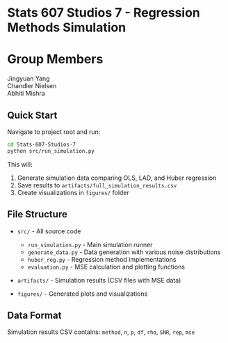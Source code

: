 # Stats 607 Studios 7 - Regression Methods Simulation

# Group Members
Jingyuan Yang <br>
Chandler Nielsen <br>
Abhiti Mishra

## Quick Start

Navigate to project root and run:
```bash
cd Stats-607-Studios-7
python src/run_simulation.py
```

This will:
1. Generate simulation data comparing OLS, LAD, and Huber regression
2. Save results to `artifacts/full_simulation_results.csv`
3. Create visualizations in `figures/` folder

## File Structure

- `src/` - All source code
  - `run_simulation.py` - Main simulation runner
  - `generate_data.py` - Data generation with various noise distributions
  - `huber_reg.py` - Regression method implementations
  - `evaluation.py` - MSE calculation and plotting functions

- `artifacts/` - Simulation results (CSV files with MSE data)
- `figures/` - Generated plots and visualizations

## Data Format

Simulation results CSV contains: `method`, `n`, `p`, `df`, `rho`, `SNR`, `rep`, `mse`
